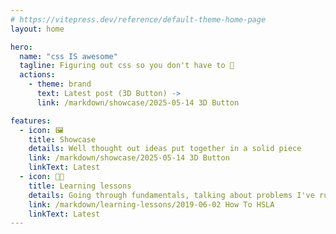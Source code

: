 ```yaml
---
# https://vitepress.dev/reference/default-theme-home-page
layout: home

hero:
  name: "css IS awesome"
  tagline: Figuring out css so you don't have to 🧠
  actions:
    - theme: brand
      text: Latest post (3D Button) ->
      link: /markdown/showcase/2025-05-14 3D Button

features:
  - icon: 🖼️
    title: Showcase
    details: Well thought out ideas put together in a solid piece
    link: /markdown/showcase/2025-05-14 3D Button
    linkText: Latest
  - icon: 🧑‍🏫
    title: Learning lessons
    details: Going through fundamentals, talking about problems I've run across
    link: /markdown/learning-lessons/2019-06-02 How To HSLA
    linkText: Latest
---
```

